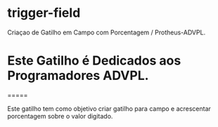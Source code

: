 # trigger-field
 Criaçao de Gatilho em Campo com Porcentagem / Protheus-ADVPL.
 
# Este Gatilho é Dedicados aos Programadores ADVPL.
=====
 
Este gatilho tem como objetivo criar gatilho para campo e acrescentar porcentagem sobre o valor digitado.



 
 

